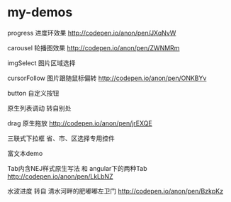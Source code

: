 # my-demos
progress 进度环效果 http://codepen.io/anon/pen/JXqNvW

carousel 轮播图效果 http://codepen.io/anon/pen/ZWNMRm

imgSelect 图片区域选择

cursorFollow 图片跟随鼠标偏转 http://codepen.io/anon/pen/ONKBYv

button 自定义按钮

原生列表调动 转自别处

drag 原生拖放 http://codepen.io/anon/pen/jrEXQE

三联式下拉框 省、市、区选择专用控件

富文本demo

Tab内含NEJ样式原生写法 和 angular下的两种Tab http://codepen.io/anon/pen/LkLbNZ

水波进度 转自 清水河畔的肥嘟嘟左卫门  http://codepen.io/anon/pen/BzkpKz
